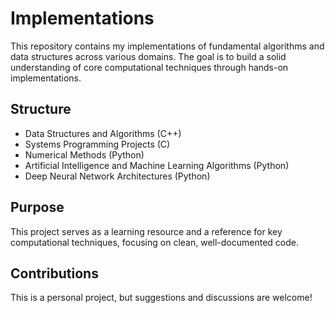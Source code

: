 ﻿# Implementations

This repository contains my implementations of fundamental algorithms and data structures across various domains. The goal is to build a solid understanding of core computational techniques through hands-on implementations.

## Structure

- Data Structures and Algorithms (C++)
- Systems Programming Projects (C)
- Numerical Methods (Python)
- Artificial Intelligence and Machine Learning Algorithms (Python)
- Deep Neural Network Architectures (Python)

## Purpose 

This project serves as a learning resource and a reference for key computational techniques, focusing on clean, well-documented code.

## Contributions

This is a personal project, but suggestions and discussions are welcome!

